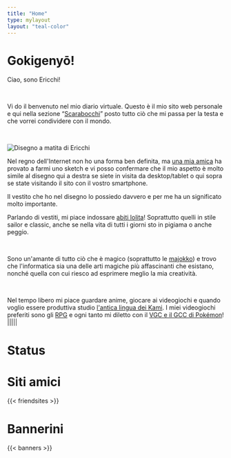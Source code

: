 ```yaml
---
title: "Home"
type: mylayout
layout: "teal-color"
---
```


# Gokigenyō!

Ciao, sono Ericchi!

&nbsp;

Vi do il benvenuto nel mio diario virtuale. Questo è il mio sito web personale e qui nella sezione “[Scarabocchi](posts/)” posto tutto ciò che mi passa per la testa e che vorrei condividere con il mondo.

&nbsp;

<div class="drawing"><img alt="Disegno a matita di Ericchi" class="image desktop-only-right-sidebar" style="background-clip: content-box; shape-outside: polygon(30% 34%, 7% 20%, 30% 0, 71% 0, 86% 18%, 87% 43%, 100% 48%, 73% 100%, 36% 100%, 36% 69%, 0 61%, 3% 50%);" src="images/portrait.webp" onerror='this.onerror = null; this.src="images/portrait.png"'></div>

Nel regno dell'Internet non ho una forma ben definita, ma [una mia amica](https://www.facebook.com/mathelt.6) ha provato a farmi uno sketch e vi posso confermare che il mio aspetto è molto simile al disegno qui a destra se siete in visita da desktop/tablet o qui sopra se state visitando il sito con il vostro smartphone.

Il vestito che ho nel disegno lo possiedo davvero e per me ha un significato molto importante.

Parlando di vestiti, mi piace indossare [abiti lolita](https://it.wikipedia.org/wiki/Moda_Lolita)! Soprattutto quelli in stile sailor e classic, anche se nella vita di tutti i giorni sto in pigiama o anche peggio.

&nbsp;

Sono un'amante di tutto ciò che è magico (soprattutto le [majokko](https://it.wikipedia.org/wiki/Mah%C5%8D_sh%C5%8Djo)) e trovo che l'informatica sia una delle arti magiche più affascinanti che esistano, nonché quella con cui riesco ad esprimere meglio la mia creatività.

&nbsp;

Nel tempo libero mi piace guardare anime, giocare ai videogiochi e quando voglio essere produttiva studio [l'antica lingua dei Kami](https://it.wikipedia.org/wiki/Lingua_giapponese). I miei videogiochi preferiti sono gli [RPG](https://it.wikipedia.org/wiki/Gioco_di_ruolo) e ogni tanto mi diletto con il [VGC e il GCC di Pokémon](https://www.pokemon.com/it/play-pokemon/info)!
|||||
# Status
<div id="statuscafe" class="underline"><div id="statuscafe-username"></div><div id="statuscafe-content"></div></div><script src="https://status.cafe/current-status.js?name=ericchi" defer></script>

# Siti amici

<div class="norecolor">
    <div id="banners-friendsites" class="bannerini center">{{< friendsites >}}</div>
</div>

# Bannerini
<div class="norecolor">
    <div id="banners-stuff" class="bannerini center">{{< banners >}}</div>
</div>